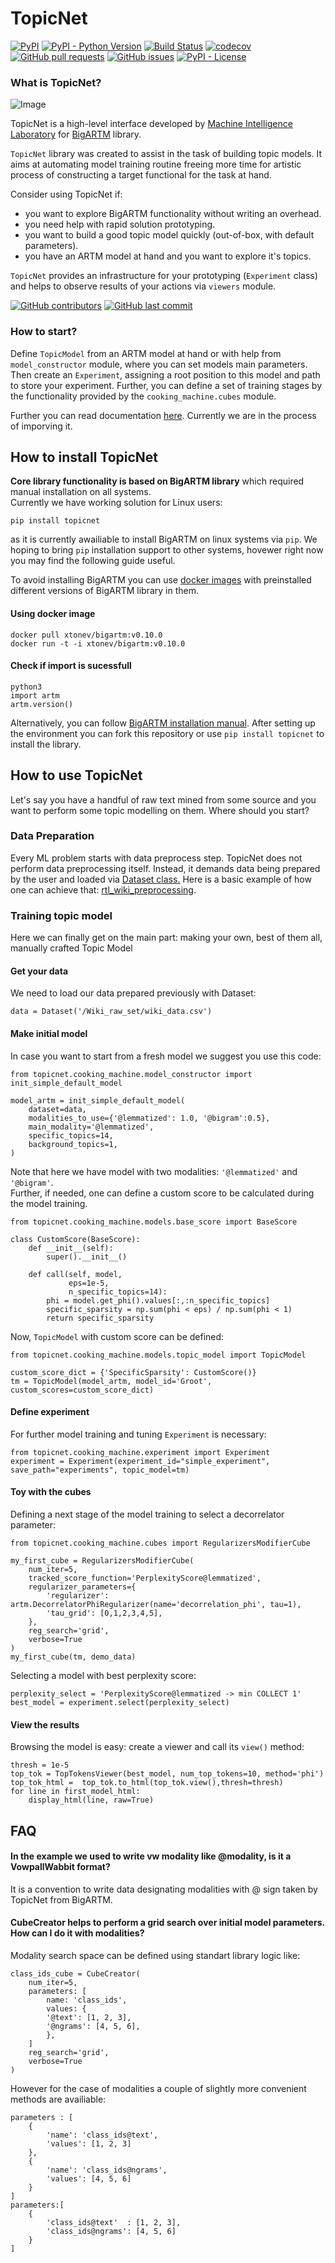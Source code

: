 # TopicNet
[![PyPI](https://img.shields.io/pypi/v/topicnet?color=blue)](https://pypi.org/project/topicnet/)
[![PyPI - Python Version](https://img.shields.io/pypi/pyversions/TopicNet)](https://www.python.org/downloads/release/python-360/)
[![Build Status](https://travis-ci.com/machine-intelligence-laboratory/TopicNet.svg?branch=master)](https://travis-ci.com/machine-intelligence-laboratory/TopicNet)
[![codecov](https://codecov.io/gh/machine-intelligence-laboratory/TopicNet/branch/master/graph/badge.svg)](https://codecov.io/gh/machine-intelligence-laboratory/TopicNet)
[![GitHub pull requests](https://img.shields.io/github/issues-pr-raw/machine-intelligence-laboratory/TopicNet)](https://github.com/machine-intelligence-laboratory/TopicNet/pulls)
[![GitHub issues](https://img.shields.io/github/issues/machine-intelligence-laboratory/TopicNet)](https://github.com/machine-intelligence-laboratory/TopicNet/issues)
[![PyPI - License](https://img.shields.io/pypi/l/TopicNet?color=Black)](https://github.com/machine-intelligence-laboratory/TopicNet/blob/master/LICENSE.txt)


### What is TopicNet?

![Image](docs/readme_images/training_scheme_example.png)

TopicNet is a high-level interface developed by [Machine Intelligence Laboratory](https://mipt.ai/en) for [BigARTM](https://github.com/bigartm/bigartm) library. 

```TopicNet```  library was created to assist in the task of building topic models. It aims at automating model training routine freeing more time for artistic process of constructing a target functional for the task at hand.

Consider using TopicNet if:

* you want to explore BigARTM functionality without writing an overhead.
* you need help with rapid solution prototyping.
* you want to build a good topic model quickly (out-of-box, with default parameters).
* you have an ARTM model at hand and you want to explore it's topics.

```TopicNet``` provides an infrastructure for your prototyping (```Experiment``` class) and helps to observe results of your actions via ```viewers``` module.

[![GitHub contributors](https://img.shields.io/github/contributors/machine-intelligence-laboratory/TopicNet)](https://github.com/machine-intelligence-laboratory/TopicNet/graphs/contributors)
[![GitHub last commit](https://img.shields.io/github/last-commit/machine-intelligence-laboratory/TopicNet)](https://github.com/machine-intelligence-laboratory/TopicNet/commits/master)
### How to start?
Define `TopicModel` from an ARTM model at hand or with help from `model_constructor` module, where you can set models main parameters. Then create an `Experiment`, assigning a root position to this model and path to store your experiment. Further, you can define a set of training stages by the functionality provided by the `cooking_machine.cubes` module.

Further you can read documentation [here](https://machine-intelligence-laboratory.github.io/TopicNet/). Currently we are in the process of imporving it. 

## How to install TopicNet

**Core library functionality is based on BigARTM library** which required manual installation on all systems.  
Currently we have working solution for Linux users: 
```
pip install topicnet
```
as it is currently awailiable to install BigARTM on linux systems via `pip`. We hoping to bring `pip` installation support to other systems, hovewer right now you may find the following guide useful.

To avoid installing BigARTM you can use [docker images](https://hub.docker.com/r/xtonev/bigartm/tags) with preinstalled different versions of BigARTM library in them. 

#### Using docker image
```
docker pull xtonev/bigartm:v0.10.0
docker run -t -i xtonev/bigartm:v0.10.0
```
#### Check if import is sucessfull
```
python3
import artm
artm.version()
```

Alternatively, you can follow [BigARTM installation manual](https://bigartm.readthedocs.io/en/stable/installation/index.html).
After setting up the environment you can fork this repository or use ```pip install topicnet``` to install the library.  

## How to use TopicNet

Let's say you have a handful of raw text mined from some source and you want to perform some topic modelling on them. Where should you start? 
### Data Preparation
Every ML problem starts with data preprocess step. TopicNet does not perform data preprocessing itself. Instead, it demands data being prepared by the user and loaded via [Dataset class.](topicnet/cooking_machine/dataset.py)
Here is a basic example of how one can achieve that: [rtl_wiki_preprocessing](topicnet/demos/RTL-WIKI-PREPROCESSING.ipynb).

### Training topic model
Here we can finally get on the main part: making your own, best of them all, manually crafted Topic Model
#### Get your data
We need to load our data prepared previously with Dataset:
```
data = Dataset('/Wiki_raw_set/wiki_data.csv')
```
#### Make initial model
In case you want to start from a fresh model we suggest you use this code:
```
from topicnet.cooking_machine.model_constructor import init_simple_default_model

model_artm = init_simple_default_model(
    dataset=data,
    modalities_to_use={'@lemmatized': 1.0, '@bigram':0.5},
    main_modality='@lemmatized',
    specific_topics=14,
    background_topics=1,
)
```
Note that here we have model with two modalities: `'@lemmatized'` and `'@bigram'`.  
Further, if needed, one can define a custom score to be calculated during the model training.
```
from topicnet.cooking_machine.models.base_score import BaseScore

class CustomScore(BaseScore):
    def __init__(self):
        super().__init__()

    def call(self, model,
             eps=1e-5,
             n_specific_topics=14):
        phi = model.get_phi().values[:,:n_specific_topics]
        specific_sparsity = np.sum(phi < eps) / np.sum(phi < 1)
        return specific_sparsity
```
Now, `TopicModel` with custom score can be defined:
```
from topicnet.cooking_machine.models.topic_model import TopicModel

custom_score_dict = {'SpecificSparsity': CustomScore()}
tm = TopicModel(model_artm, model_id='Groot', custom_scores=custom_score_dict)
```
#### Define experiment
For further model training and tuning `Experiment` is necessary:
```
from topicnet.cooking_machine.experiment import Experiment
experiment = Experiment(experiment_id="simple_experiment", save_path="experiments", topic_model=tm)
```
#### Toy with the cubes
Defining a next stage of the model training to select a decorrelator parameter:
```
from topicnet.cooking_machine.cubes import RegularizersModifierCube

my_first_cube = RegularizersModifierCube(
    num_iter=5,
    tracked_score_function='PerplexityScore@lemmatized',
    regularizer_parameters={
        'regularizer': artm.DecorrelatorPhiRegularizer(name='decorrelation_phi', tau=1),
        'tau_grid': [0,1,2,3,4,5],
    },
    reg_search='grid',
    verbose=True
)
my_first_cube(tm, demo_data)
```
Selecting a model with best perplexity score:
```
perplexity_select = 'PerplexityScore@lemmatized -> min COLLECT 1'
best_model = experiment.select(perplexity_select)
```
#### View the results
Browsing the model is easy: create a viewer and call its `view()` method:
```
thresh = 1e-5
top_tok = TopTokensViewer(best_model, num_top_tokens=10, method='phi')
top_tok_html =  top_tok.to_html(top_tok.view(),thresh=thresh)
for line in first_model_html:
    display_html(line, raw=True)
```

## FAQ

#### In the example we used to write vw modality like **@modality**, is it a VowpallWabbit format?

It is a convention to write data designating modalities with @ sign taken by TopicNet from BigARTM.

#### CubeCreator helps to perform a grid search over initial model parameters. How can I do it with modalities?

Modality search space can be defined using standart library logic like:
```
class_ids_cube = CubeCreator(
    num_iter=5,
    parameters: [
        name: 'class_ids',
        values: {
        '@text': [1, 2, 3],
        '@ngrams': [4, 5, 6],
        },
    ]
    reg_search='grid',
    verbose=True
)

```
However for the case of modalities a couple of slightly more convenient methods are availiable:

```
parameters : [
    {
        'name': 'class_ids@text',
        'values': [1, 2, 3]
    },
    {
        'name': 'class_ids@ngrams',
        'values': [4, 5, 6]
    }
]
parameters:[
    {
        'class_ids@text'  : [1, 2, 3],
        'class_ids@ngrams': [4, 5, 6]
    }
]
```
